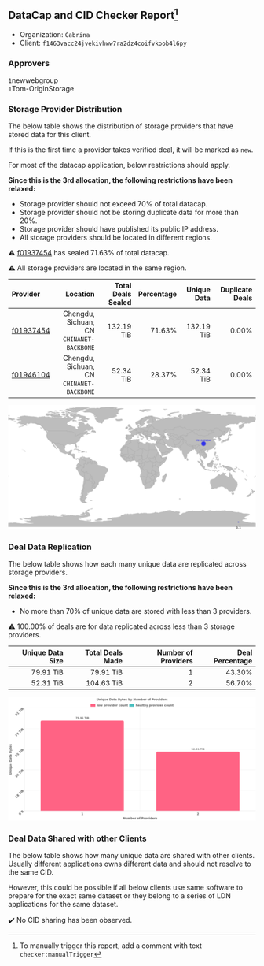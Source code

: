 ## DataCap and CID Checker Report[^1]
 - Organization: `Cabrina`
 - Client: `f1463vacc24jvekivhww7ra2dz4coifvkoob4l6py`
### Approvers
`1`newwebgroup<br/>`1`Tom-OriginStorage

### Storage Provider Distribution
The below table shows the distribution of storage providers that have stored data for this client.

If this is the first time a provider takes verified deal, it will be marked as `new`.

For most of the datacap application, below restrictions should apply.

**Since this is the 3rd allocation, the following restrictions have been relaxed:**
 - Storage provider should not exceed 70% of total datacap.
 - Storage provider should not be storing duplicate data for more than 20%.
 - Storage provider should have published its public IP address.
 - All storage providers should be located in different regions.

⚠️ [f01937454](https://filfox.info/en/address/f01937454) has sealed 71.63% of total datacap.

⚠️ All storage providers are located in the same region.

| Provider                                              |                                     Location | Total Deals Sealed | Percentage | Unique Data | Duplicate Deals |
| :---------------------------------------------------- | -------------------------------------------: | -----------------: | ---------: | ----------: | --------------: |
| [f01937454](https://filfox.info/en/address/f01937454) | Chengdu, Sichuan, CN<br/>`CHINANET-BACKBONE` |         132.19 TiB |     71.63% |  132.19 TiB |           0.00% |
| [f01946104](https://filfox.info/en/address/f01946104) | Chengdu, Sichuan, CN<br/>`CHINANET-BACKBONE` |          52.34 TiB |     28.37% |   52.34 TiB |           0.00% |

![Provider Distribution](https://raw.githubusercontent.com/data-preservation-programs/filplus-checker-assets/main/filecoin-project/filecoin-plus-large-datasets/issues/1140/1671757685285.png)
### Deal Data Replication
The below table shows how each many unique data are replicated across storage providers.

**Since this is the 3rd allocation, the following restrictions have been relaxed:**
- No more than 70% of unique data are stored with less than 3 providers.

⚠️ 100.00% of deals are for data replicated across less than 3 storage providers.

| Unique Data Size | Total Deals Made | Number of Providers | Deal Percentage |
| ---------------: | ---------------: | ------------------: | --------------: |
|        79.91 TiB |        79.91 TiB |                   1 |          43.30% |
|        52.31 TiB |       104.63 TiB |                   2 |          56.70% |

![Replication Distribution](https://raw.githubusercontent.com/data-preservation-programs/filplus-checker-assets/main/filecoin-project/filecoin-plus-large-datasets/issues/1140/1671757686363.png)
### Deal Data Shared with other Clients
The below table shows how many unique data are shared with other clients.
Usually different applications owns different data and should not resolve to the same CID.

However, this could be possible if all below clients use same software to prepare for the exact same dataset or they belong to a series of LDN applications for the same dataset.

✔️ No CID sharing has been observed.

[^1]: To manually trigger this report, add a comment with text `checker:manualTrigger`
